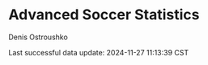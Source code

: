 # Advanced Soccer Statistics
Denis Ostroushko

<!-- gfm -->

Last successful data update: 2024-11-27 11:13:39 CST
